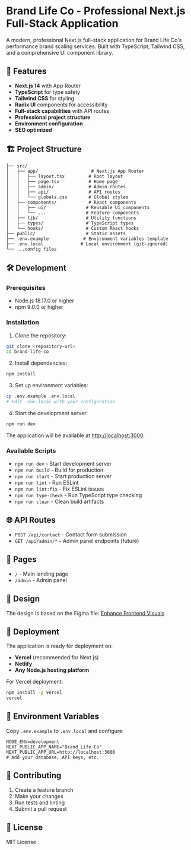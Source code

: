 
# Brand Life Co - Professional Next.js Full-Stack Application

A modern, professional Next.js full-stack application for Brand Life Co's performance brand scaling services. Built with TypeScript, Tailwind CSS, and a comprehensive UI component library.

## 🚀 Features

- **Next.js 14** with App Router
- **TypeScript** for type safety
- **Tailwind CSS** for styling
- **Radix UI** components for accessibility
- **Full-stack capabilities** with API routes
- **Professional project structure**
- **Environment configuration**
- **SEO optimized**

## 🏗️ Project Structure

```
├── src/
│   ├── app/                    # Next.js App Router
│   │   ├── layout.tsx         # Root layout
│   │   ├── page.tsx           # Home page
│   │   ├── admin/             # Admin routes
│   │   ├── api/               # API routes
│   │   └── globals.css        # Global styles
│   ├── components/            # React components
│   │   ├── ui/               # Reusable UI components
│   │   └── ...               # Feature components
│   ├── lib/                  # Utility functions
│   ├── types/                # TypeScript types
│   └── hooks/                # Custom React hooks
├── public/                   # Static assets
├── .env.example             # Environment variables template
├── .env.local              # Local environment (git-ignored)
└── ...config files
```

## 🛠️ Development

### Prerequisites

- Node.js 18.17.0 or higher
- npm 9.0.0 or higher

### Installation

1. Clone the repository:
```bash
git clone <repository-url>
cd brand-life-co
```

2. Install dependencies:
```bash
npm install
```

3. Set up environment variables:
```bash
cp .env.example .env.local
# Edit .env.local with your configuration
```

4. Start the development server:
```bash
npm run dev
```

The application will be available at [http://localhost:3000](http://localhost:3000).

### Available Scripts

- `npm run dev` - Start development server
- `npm run build` - Build for production
- `npm run start` - Start production server
- `npm run lint` - Run ESLint
- `npm run lint:fix` - Fix ESLint issues
- `npm run type-check` - Run TypeScript type checking
- `npm run clean` - Clean build artifacts

## 🌐 API Routes

- `POST /api/contact` - Contact form submission
- `GET /api/admin/*` - Admin panel endpoints (future)

## 📱 Pages

- `/` - Main landing page
- `/admin` - Admin panel

## 🎨 Design

The design is based on the Figma file: [Enhance Frontend Visuals](https://www.figma.com/design/XSqeflj1e3K84KESqbzS0Y/Enhance-Frontend-Visuals)

## 🚀 Deployment

The application is ready for deployment on:
- **Vercel** (recommended for Next.js)
- **Netlify**
- **Any Node.js hosting platform**

For Vercel deployment:
```bash
npm install -g vercel
vercel
```

## 📝 Environment Variables

Copy `.env.example` to `.env.local` and configure:

```env
NODE_ENV=development
NEXT_PUBLIC_APP_NAME="Brand Life Co"
NEXT_PUBLIC_APP_URL=http://localhost:3000
# Add your database, API keys, etc.
```

## 🤝 Contributing

1. Create a feature branch
2. Make your changes
3. Run tests and linting
4. Submit a pull request

## 📄 License

MIT License
  